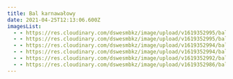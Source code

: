 ```yaml
---
title: Bal karnawałowy
date: 2021-04-25T12:13:06.600Z
imagesList:
  - - https://res.cloudinary.com/dswesmbkz/image/upload/v1619352995/bal%20karnawa%C5%82owy/20120930_160133_tptzha.jpg
  - - https://res.cloudinary.com/dswesmbkz/image/upload/v1619352995/bal%20karnawa%C5%82owy/20121118_144544_0_hdjmeh.jpg
  - - https://res.cloudinary.com/dswesmbkz/image/upload/v1619352994/bal%20karnawa%C5%82owy/20120930_160118_tg2or5.jpg
  - - https://res.cloudinary.com/dswesmbkz/image/upload/v1619352994/bal%20karnawa%C5%82owy/20121118_144537_dwvdgy.jpg
  - - https://res.cloudinary.com/dswesmbkz/image/upload/v1619352992/bal%20karnawa%C5%82owy/20121118_114341_ucqagu.jpg
  - - https://res.cloudinary.com/dswesmbkz/image/upload/v1619352986/bal%20karnawa%C5%82owy/20111102474_us75jr.jpg
---
```

